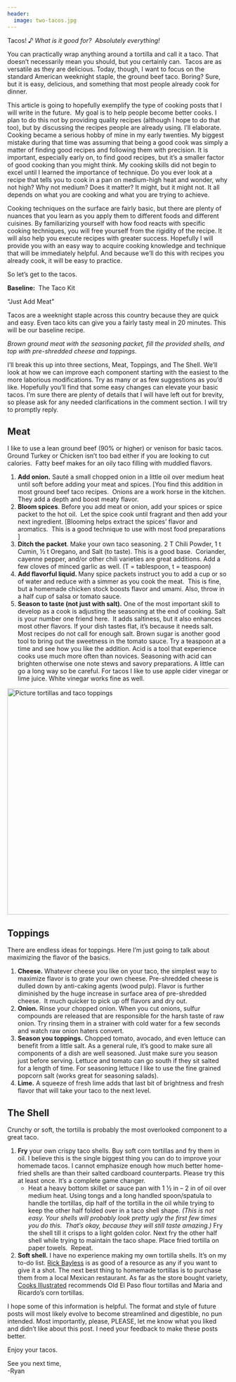 ```yaml
---
header:
  image: two-tacos.jpg
---
```


<div class="blog-content">
	<p>
		Tacos! <em>&#9834; What is it good for?&nbsp; Absolutely everything!</em> 
	</p>
	<p>
		You can practically wrap anything around a tortilla and call it a taco. That doesn&rsquo;t necessarily mean you should, but you certainly can.&nbsp; Tacos are as versatile as they are delicious. Today, though, I want to focus on the standard American weeknight staple, the ground beef taco. Boring? Sure, but it is easy, delicious, and something that most people already cook for dinner.
	</p>
	<p>
		This article is going to hopefully exemplify the type of cooking posts that I will write in the future.&nbsp; My goal is to help people become better cooks. I plan to do this not by providing quality recipes (although I hope to do that too), but by discussing the recipes people are already using. I&rsquo;ll elaborate. Cooking became a serious hobby of mine in my early twenties. My biggest mistake during that time was assuming that being a good cook was simply a matter of finding good recipes and following them with precision. It is important, especially early on, to find good recipes, but it&rsquo;s a smaller factor of good cooking than you might think. My cooking skills did not begin to excel until I learned the importance of technique. Do you ever look at a recipe that tells you to cook in a pan on medium-high heat and wonder, why not high? Why not medium? Does it matter? It might, but it might not. It all depends on what you are cooking and what you are trying to achieve.
	</p>
	<p>
		Cooking techniques on the surface are fairly basic, but there are plenty of nuances that you learn as you apply them to different foods and different cuisines. By familiarizing yourself with how food reacts with specific cooking techniques, you will free yourself from the rigidity of the recipe. It will also help you execute recipes with greater success. Hopefully I will provide you with an easy way to acquire cooking knowledge and technique that will be immediately helpful. And because we&rsquo;ll do this with recipes you already cook, it will be easy to practice.
	</p>
	<p>So let&rsquo;s get to the tacos.</p>
	<p><strong>Baseline:</strong>&nbsp; The Taco Kit</p>
	<p>&ldquo;Just Add Meat&rdquo;&nbsp;</p>
	<p>
		Tacos are a weeknight staple across this country because they are quick and easy. Even taco kits can give you a fairly tasty meal in 20 minutes. This will be our baseline recipe.
	</p>
	<p>
		<em>Brown ground meat with the seasoning packet, fill the provided shells, and top with pre-shredded cheese and toppings.</em> 
	</p>
	<p>
		I&rsquo;ll break this up into three sections, Meat, Toppings, and The Shell. We&rsquo;ll look at how we can improve each component starting with the easiest to the more laborious modifications. Try as many or as few suggestions as you&rsquo;d like. Hopefully you&rsquo;ll find that some easy changes can elevate your basic tacos. I&rsquo;m&nbsp;&#8203;sure there are plenty of details that I will have left out for brevity, so please ask for any needed clarifications in the comment section. I will try to promptly reply.
	</p>
	<p>
		<h2>Meat</h2>
		I like to use a lean ground beef (90% or higher) or venison for basic tacos.&nbsp; Ground Turkey or Chicken isn&rsquo;t too bad either if you are looking to cut calories.&nbsp; Fatty beef makes for an oily taco filling with muddled flavors.
	<p>
	<p>
		<ol>
			<li>
				<strong>Add onion.</strong> Saut&eacute; a small chopped onion in a little oil over medium heat until soft before adding your meat and spices. [You find this addition in most ground beef taco recipes.&nbsp; Onions are a work horse in the kitchen.&nbsp; They add a depth and boost meaty flavor.
			</li>
			<li>
				<strong>Bloom spices</strong>. Before you add meat or onion, add your spices or spice packet to the hot oil.&nbsp; Let the spice cook until fragrant and then add your next ingredient. [Blooming helps extract the spices&rsquo; flavor and aromatics.&nbsp; This is a good technique to use with most food preparations ]
			</li>
			<li>
				<strong>Ditch the packet</strong>. Make your own taco seasoning. 2 T Chili Powder, 1 t Cumin, &frac12; t Oregano, and Salt (to taste). This is a good base.&nbsp; Coriander, cayenne pepper, and/or other chili varieties are great additions. Add a few cloves of minced garlic as well. (T = tablespoon, t = teaspoon)
			</li>
			<li>
				<strong>Add flavorful liquid. </strong>Many spice packets instruct you to add a cup or so of water and reduce with a simmer as you cook the meat.&nbsp; This is fine, but a homemade chicken stock boosts flavor and umami. Also, throw in a half cup of salsa or tomato sauce.
			</li>
			<li>
				<strong>Season to taste (not just with salt).</strong> One of the most important skill to develop as a cook is adjusting the seasoning at the end of cooking. Salt is your number one friend here.&nbsp; It adds saltiness, but it also enhances most other flavors. If your dish tastes flat, it&rsquo;s because it needs salt. Most recipes do not call for enough salt. Brown sugar is another good tool to bring out the sweetness in the tomato sauce. Try a teaspoon at a time and see how you like the addition. Acid is a tool that experience cooks use much more often than novices. Seasoning with acid can brighten otherwise one note stews and savory preparations. A little can go a long way so be careful. For tacos I like to use apple cider vinegar or lime juice. White vinegar works fine as well.
			</li>
		</ol>
	</p>  
	<p class="text-center">
		<img src="{{ site.url }}{{ site.baseurl }}/images/taco-toppings.jpg?515" alt="Picture tortillas and taco toppings" style="width:515px;max-width:100%" /> 
	</p>
	<p>
		<h2>Toppings</h2>
		There are endless ideas for toppings. Here I&rsquo;m just going to talk about maximizing the flavor of the basics.
	</p>
	<p>
		<ol>
			<li>
				<strong>Cheese.</strong> Whatever cheese you like on your taco, the simplest way to maximize flavor is to grate your own cheese. Pre-shredded cheese is dulled down by anti-caking agents (wood pulp). Flavor is further diminished by the huge increase in surface area of pre-shredded cheese.&nbsp; It much quicker to pick up off flavors and dry out.
			</li>
			<li>
				<strong>Onion.</strong> Rinse your chopped onion. When you cut onions, sulfur compounds are released that are responsible for the harsh taste of raw onion. Try rinsing them in a strainer with cold water for a few seconds and watch raw onion haters convert.
			</li>
			<li>
				<strong>Season you toppings.</strong> Chopped tomato, avocado, and even lettuce can benefit from a little salt. As a general rule, it&rsquo;s good to make sure all components of a dish are well seasoned. Just make sure you season just before serving. Lettuce and tomato can go south if they sit salted for a length of time. For seasoning lettuce I like to use the fine grained popcorn salt (works great for seasoning salads).
			</li>
			<li>
				<strong>Lime.</strong> A squeeze of fresh lime adds that last bit of brightness and fresh flavor that will take your taco to the next level.
			</li>
		</ol>
	</p>  
	<p>
		<h2>The Shell</h2>
		Crunchy or soft, the tortilla is probably the most overlooked component to a great taco.
	</p>
	<p>
		<ol>
			<li>
				<strong>Fry</strong> your own crispy taco shells. Buy soft corn tortillas and fry them in oil. I believe this is the single biggest thing you can do to improve your homemade tacos. I cannot emphasize enough how much better home-fried shells are than their salted cardboard counterparts. Please try this at least once. It&rsquo;s a complete game changer.
				<ul>
					<li>
						Heat a heavy bottom skillet or sauce pan with 1 &frac12; in &ndash; 2 in of oil over medium heat. Using tongs and a long handled spoon/spatula to handle the tortillas, dip half of the tortilla in the oil while trying to keep the other half folded over in a taco shell shape. <em>(This is not easy. Your shells will probably look pretty ugly the first few times you do this.&nbsp; That&rsquo;s okay, because they will still taste amazing.)</em> Fry the shell till it crisps to a light golden color. Next fry the other half shell while trying to maintain the taco shape. Place fried tortilla on paper towels.&nbsp; Repeat.
					</li>
				</ul>
			</li>
			<li>
				<strong>Soft shell.</strong> I have no experience making my own tortilla shells. It&rsquo;s on my to-do list. <a href="http://www.rickbayless.com/recipe/flour-tortillas/">Rick Bayless</a> is as good of a resource as any if you want to give it a shot. The next best thing to homemade tortillas is to purchase them from a local Mexican restaurant. As far as the store bought variety, <a href="http://www.cooksillustrated.com/">Cooks Illustrated</a> recommends Old El Paso flour tortillas and Maria and Ricardo&rsquo;s corn tortillas.
			</li>
		</ol>
	</p>
	<p>
		I hope some of this information is helpful. The format and style of future posts will most likely evolve to become streamlined and digestible, no pun intended. Most importantly, please, PLEASE, let me know what you liked and didn&rsquo;t like about this post. I need your feedback to make these posts better.
	</p>
	<p>Enjoy your tacos.</p>
	<p>
		See you next time,<br />
		-Ryan
	<p>
</div>
